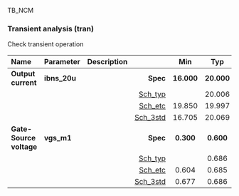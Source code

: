 TB_NCM

### Transient analysis (tran)

Check transient operation



|**Name**|**Parameter**|**Description**| |**Min**|**Typ**|**Max**| Unit|
|:---|:---|:---|---:|:---:|:---:|:---:| ---:|
|**Output current**|**ibns\_20u** || **Spec**  | **16.000** | **20.000** | **24.000** | **uA** |
| | | |<a href='results/tran_Sch_typical.html'>Sch_typ</a>| | 20.006 |  | |
| | | |<a href='results/tran_Sch_etc.html'>Sch_etc</a>|19.850 | 19.997 | 20.181 | |
| | | |<a href='results/tran_Sch_mc.html'>Sch_3std</a>|16.705 | 20.069 | 23.434 | |
|**Gate-Source voltage**|**vgs\_m1** || **Spec**  | **0.300** | **0.600** | **0.700** | **V** |
| | | |<a href='results/tran_Sch_typical.html'>Sch_typ</a>| | 0.686 |  | |
| | | |<a href='results/tran_Sch_etc.html'>Sch_etc</a>|0.604 | 0.685 | <span style='color:red'>**0.758**</span> | |
| | | |<a href='results/tran_Sch_mc.html'>Sch_3std</a>|0.677 | 0.686 | 0.695 | |

